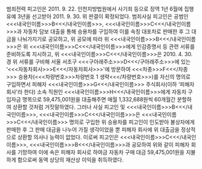 범죄전력
피고인은 2011. 9. 22. 인천지방법원에서 사기죄 등으로 징역 1년 6월에 집행유예 3년을 선고받아 2011. 9. 30. 위 판결이 확정되었다.
범죄사실
피고인은 공범인 <<<내국인이름>>>B<<</내국인이름>>>, <<<내국인이름>>>C<<</내국인이름>>>과 자동차 담보 대출을 통해 승용차를 구입하여 이를 속칭 대포차로 판매한 후 그 대금을 나눠가지기로 공모하고, 위 공모에 따라 위 <<<내국인이름>>>B<<</내국인이름>>>은 위 <<<내국인이름>>>C<<</내국인이름>>>에게 인감증명서 등 관련 서류를 준비하도록 지시하고, 위 <<<내국인이름>>>C<<</내국인이름>>>은 2010. 4. 30.경 위 서류를 구비해 서울 서초구 <<<구아래주소>>>D<<</구아래주소>>>에 있는 ‘<<<자동차회사>>>E<<</자동차회사>>>'에 방문하여 <<<차종>>>F<<</차종>>> 승용차(<<<차량번호>>>차량번호 1 생략<<</차량번호>>>)를 자신의 명의로 구입하면서 피해자 <<<내국인이름>>>G<<</내국인이름>>> 주식회사(이하 ‘피해자 회사'라 한다) 소속 직원인 <<<내국인이름>>>H<<</내국인이름>>>에게 자동차 구입자금 명목으로 59,475,001원을 대출해주면 매월 1,332,688원씩 60개월간 분할하여 상환할 것처럼 거짓말하였다.
그러나 사실 피고인 및 <<<내국인이름>>>B<<</내국인이름>>>, <<<내국인이름>>>C<<</내국인이름>>>은 <<<내국인이름>>>C<<</내국인이름>>> 명의로 구입한 위 승용차를 피고인이 인도받아 불상자에게 판매한 후 그 판매 대금을 나누어 가질 생각이었을 뿐 피해자 회사에 위 대출금을 정상적으로 상환할 의사나 능력이 없었다.
이로써 피고인은 <<<내국인이름>>>C<<</내국인이름>>>, <<<내국인이름>>>B<<</내국인이름>>>과 공모하여 위와 같이 피해자 회사를 기망하여 이에 속은 피해자 회사로 하여금 자동차 구매 대금 59,475,001원을 지불하게 함으로써 동액 상당의 재산상 이익을 취득하였다.
